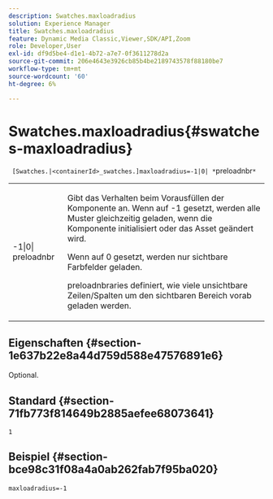 ```yaml
---
description: Swatches.maxloadradius
solution: Experience Manager
title: Swatches.maxloadradius
feature: Dynamic Media Classic,Viewer,SDK/API,Zoom
role: Developer,User
exl-id: df9d5be4-d1e1-4b72-a7e7-0f3611278d2a
source-git-commit: 206e4643e3926cb85b4be2189743578f88180be7
workflow-type: tm+mt
source-wordcount: '60'
ht-degree: 6%

---
```


# Swatches.maxloadradius{#swatches-maxloadradius}

` [Swatches.|<containerId>_swatches.]maxloadradius=-1|0| *`preloadnbr`*`

<table id="table_B3B03B00DCF0466DB332E851F4DDF610"> 
 <tbody> 
  <tr> 
   <td> <p> <span class="codeph"> -1|0|<span class="varname"> preloadnbr</span></span> </p> </td> 
   <td> <p>Gibt das Verhalten beim Vorausfüllen der Komponente an. Wenn auf <span class="codeph"> -1</span> gesetzt, werden alle Muster gleichzeitig geladen, wenn die Komponente initialisiert oder das Asset geändert wird. </p> <p>Wenn auf <span class="codeph"> 0</span> gesetzt, werden nur sichtbare Farbfelder geladen. </p> <p><span class="codeph"><span class="varname"> </span></span> preloadnbraries definiert, wie viele unsichtbare Zeilen/Spalten um den sichtbaren Bereich vorab geladen werden. </p> </td> 
  </tr> 
 </tbody> 
</table>

## Eigenschaften {#section-1e637b22e8a44d759d588e47576891e6}

Optional.

## Standard {#section-71fb773f814649b2885aefee68073641}

`1`

## Beispiel {#section-bce98c31f08a4a0ab262fab7f95ba020}

`maxloadradius=-1`

